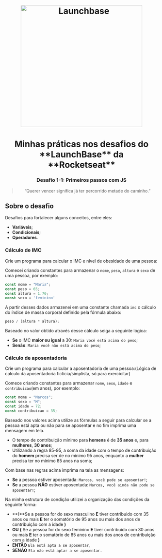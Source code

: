 <h1 align="center">
    <img alt="Launchbase" src="https://storage.googleapis.com/golden-wind/bootcamp-launchbase/logo.png" width="400px" />
</h1>
<h1 align="center">
    Minhas práticas nos desafios do **LaunchBase** da **Rocketseat**
</h1>

<h3 align="center">
  Desafio 1-1: Primeiros passos com JS
</h3>

<blockquote align="center">“Querer vencer significa já ter percorrido metade do caminho.”</blockquote>

<p align="center">

  <a href="https://www.linkedin.com/in/lucas-de-lima-azsura/">  
  </a>
</p>

## Sobre o desafio

Desafios para fortalecer alguns conceitos, entre eles:

- **Variáveis**;
- **Condicionais**;
- **Operadores**.

### Cálculo de IMC

Crie um programa para calcular o IMC e nível de obesidade de uma pessoa:

Comecei criando constantes para armazenar o `nome`, `peso`, `altura` e `sexo` de uma pessoa, por exemplo:

```js
const nome = "Maria";
const peso = 65;
const altura = 1.70;
const sexo = 'feminino'
```

A partir desses dados armazenei em uma constante chamada `imc` o cálculo do índice de massa corporal definido pela fórmula abaixo:

```js
peso / (altura * altura);
```

Baseado no valor obtido através desse cálculo seiga a seguinte lógica:

- **Se** o IMC **maior ou igual** a 30: `Maria você está acima do peso`;
- **Senão**: `Maria você não está acima do peso`;

### Cálculo de aposentadoria

Crie um programa para calcular a aposentadoria de uma pessoa:(Lógica de calculo da aposentadoria fictícia/simplista, só para exercicitar)

Comece criando constantes para armazenar `nome`, `sexo`, `idade` e `contribuicao`(em anos), por exemplo:

```js
const nome = "Marcos";
const sexo = "M";
const idade = 72;
const contribuicao = 35;
```

Baseado nos valores acima utilize as fórmulas a seguir para calcular se a pessoa está apta ou não para se aposentar e no fim imprima uma mensagem em tela.

- O tempo de contribuição mínimo para **homens** é de **35 anos** e, para **mulheres**, **30 anos**;
- Utilizando a regra 85-95, a soma da idade com o tempo de contribuição do **homem** precisa ser de no mínimo 95 anos, enquanto a **mulher** precisa ter no mínimo 85 anos na soma;

Com base nas regras acima imprima na tela as mensagens:

- **Se** a pessoa estiver aposentada: `Marcos, você pode se aposentar!`;
- **Se** a pessoa **NÃO** estiver aposentada: `Marcos, você ainda não pode se aposentar!`;

Na minha estrutura de condição utilizei a organização das condições da seguinte forma:
- **(**Se a pessoa for do sexo masculino **E** tiver contribuido com 35 anos ou mais **E** ter o somatório de 95 anos ou mais dos anos de contribuição com a idade **)**  
- **OU** **(** Se a pessoa for do sexo feminino **E** tiver contribuido com 30 anos ou mais **E** ter o somatório de 85 anos ou mais dos anos de contribuição com a idade **)**
- **ENTÃO** 
    `Ela está apta a se aposentar,` 
- **SENÃO**
    `Ela não está aptar a se aposentar.` 
